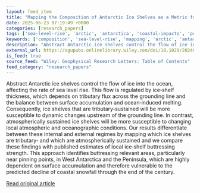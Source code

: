 ```yaml
---
layout: feed_item
title: "Mapping the Composition of Antarctic Ice Shelves as a Metric for Their Susceptibility to Future Climate Change"
date: 2025-06-23 07:19:49 +0000
categories: [research_papers]
tags: ['sea-level-rise', 'arctic', 'antarctica', 'coastal-impacts', 'polar-regions']
keywords: ['composition', 'sea-level-rise', 'mapping', 'arctic', 'antarctica', 'antarctic', 'coastal-impacts', 'polar-regions']
description: "Abstract Antarctic ice shelves control the flow of ice into the ocean, affecting the rate of sea level rise"
external_url: https://agupubs.onlinelibrary.wiley.com/doi/10.1029/2024GL112585?af=R
is_feed: true
source_feed: "Wiley: Geophysical Research Letters: Table of Contents"
feed_category: "research_papers"
---
```


Abstract Antarctic ice shelves control the flow of ice into the ocean, affecting the rate of sea level rise. This flow is regulated by ice‐shelf thickness, which depends on tributary flux across the grounding line and the balance between surface accumulation and ocean‐induced melting. Consequently, ice shelves that are tributary‐sustained will be more susceptible to dynamic changes upstream of the grounding line. In contrast, atmospherically sustained ice shelves will be more susceptible to changing local atmospheric and oceanographic conditions. Our results differentiate between these internal and external regimes by mapping which ice shelves are tributary‐ and which are atmospherically sustained and we compare these findings with published estimates of local ice‐shelf buttressing strength. This approach identifies buttressing relevant areas, particularly near pinning points, in West Antarctica and the Peninsula, which are highly dependent on surface accumulation and therefore vulnerable to the predicted decline of coastal snowfall through the end of the century.

[Read original article](https://agupubs.onlinelibrary.wiley.com/doi/10.1029/2024GL112585?af=R)
